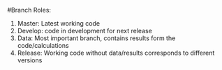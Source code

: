 #Branch Roles:

1. Master: Latest working code
2. Develop: code in development for next release
3. Data: Most important branch, contains results form the code/calculations
4. Release: Working code without data/results corresponds to different versions
